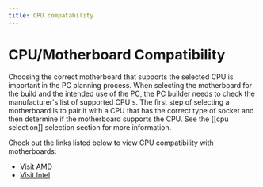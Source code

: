 ```yaml
---
title: CPU compatability
---
```

# CPU/Motherboard Compatibility

Choosing the correct motherboard that supports the selected CPU is important in the PC planning process. When selecting the motherboard for the build and the intended use of the PC, the PC builder needs to check the manufacturer's list of supported CPU's. The first step of selecting a motherboard is to pair it with a CPU that has the correct type of socket and then determine if the motherboard supports the CPU. See the [[cpu selection]] selection section for more information.

Check out the links listed below to view CPU compatibility with motherboards:

* [Visit AMD](https://www.amd.com/en/partner/about-partners/motherboard-specifications.html)
* [Visit Intel](https://compatibleproducts.intel.com/ProductDetails?activeModule=Desktop%20and%20Workstation%20Processors)

